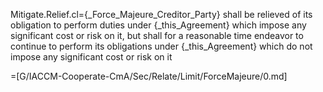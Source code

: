 Mitigate.Relief.cl={_Force_Majeure_Creditor_Party} shall be relieved of its obligation to perform duties under {_this_Agreement} which impose any significant cost or risk on it, but shall for a reasonable time endeavor to continue to perform its obligations under {_this_Agreement} which do not impose any significant cost or risk on it

=[G/IACCM-Cooperate-CmA/Sec/Relate/Limit/ForceMajeure/0.md]
